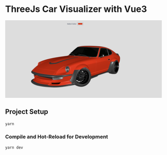 # ThreeJs Car Visualizer with Vue3

![](https://github.com/NightWiing/threejs-vue3-car-visualizer/blob/main/public/images/carvis.png)

## Project Setup

```sh
yarn
```

### Compile and Hot-Reload for Development

```sh
yarn dev
```
